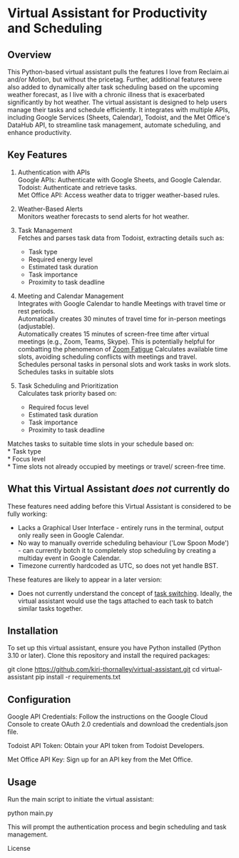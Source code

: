 # Virtual Assistant for Productivity and Scheduling

## Overview
This Python-based virtual assistant pulls the features I love from Reclaim.ai and/or Motion, but without the pricetag. Further, additional features were also added to dynamically alter task scheduling based on the upcoming weather forecast, as I live with a chronic illness that is exacerbated significantly by hot weather. The virtual assistant is designed to help users manage their tasks and schedule efficiently. It integrates with multiple APIs, including Google Services (Sheets, Calendar), Todoist, and the Met Office's DataHub API, to streamline task management, automate scheduling, and enhance productivity.

## Key Features
1. Authentication with APIs  
  Google APIs: Authenticate with Google Sheets, and Google Calendar.  
  Todoist: Authenticate and retrieve tasks.  
  Met Office API: Access weather data to trigger weather-based rules.  
2. Weather-Based Alerts  
   Monitors weather forecasts to send alerts for hot weather.
3. Task Management  
Fetches and parses task data from Todoist, extracting details such as:  
    * Task type
    * Required energy level
    * Estimated task duration
    * Task importance
    * Proximity to task deadline

4. Meeting and Calendar Management  
Integrates with Google Calendar to handle Meetings with travel time or rest periods.  
Automatically creates 30 minutes of travel time for in-person meetings (adjustable).  
Automatically creates 15 minutes of screen-free time after virtual meetings (e.g., Zoom, Teams, Skype). This is potentially helpful for combatting the phenomenon of [Zoom Fatigue]() 
Calculates available time slots, avoiding scheduling conflicts with meetings and travel.  
Schedules personal tasks in personal slots and work tasks in work slots.  
Schedules tasks in suitable slots

5. Task Scheduling and Prioritization  
Calculates task priority based on:  
    * Required focus level
    * Estimated task duration
    * Task importance
    * Proximity to task deadline

Matches tasks to suitable time slots in your schedule based on:  
    * Task type    
    * Focus level    
    * Time slots not already occupied by meetings or travel/ screen-free time.    

## What this Virtual Assistant _does not_ currently do
These features need adding before this Virtual Assistant is considered to be fully working:  
  * Lacks a Graphical User Interface - entirely runs in the terminal, output only really seen in Google Calendar. 
  * No way to manually override scheduling behaviour ('Low Spoon Mode') - can currently botch it to completely stop scheduling by creating a multiday event in Google Calendar.
  * Timezone currently hardcoded as UTC, so does not yet handle BST.
     
These features are likely to appear in a later version:  
  * Does not currently understand the concept of [task switching](https://www.apa.org/topics/research/multitasking). Ideally, the virtual assistant would use the tags attached to each task to batch similar tasks together.


## Installation

To set up this virtual assistant, ensure you have Python installed (Python 3.10 or later). Clone this repository and install the required packages:

git clone https://github.com/kiri-thornalley/virtual-assistant.git
cd virtual-assistant
pip install -r requirements.txt

## Configuration

Google API Credentials: Follow the instructions on the Google Cloud Console to create OAuth 2.0 credentials and download the credentials.json file.

Todoist API Token: Obtain your API token from Todoist Developers.

Met Office API Key: Sign up for an API key from the Met Office.

## Usage

Run the main script to initiate the virtual assistant:

python main.py

This will prompt the authentication process and begin scheduling and task management.

License